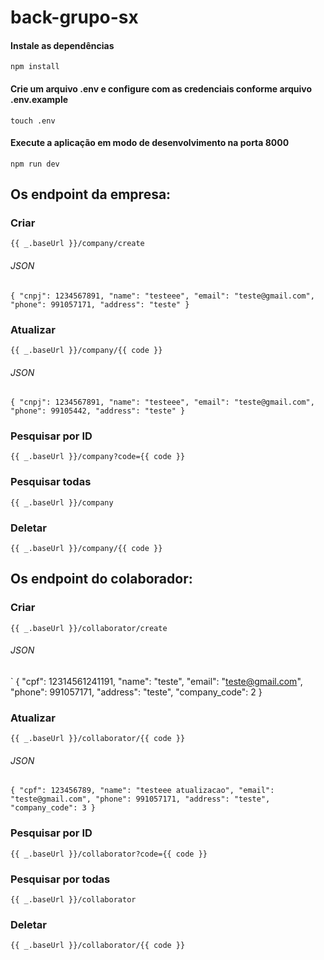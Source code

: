 # back-grupo-sx

#### Instale as dependências
`
npm install
`
#### Crie um arquivo .env e configure com as credenciais conforme arquivo .env.example
`
touch .env
`
#### Execute a aplicação em modo de desenvolvimento na porta 8000
`
npm run dev
`

## Os endpoint da empresa: 

### Criar
`
 {{ _.baseUrl }}/company/create
`
###### JSON 
`
{
	"cnpj": 1234567891,
	"name": "testeee",
	"email": "teste@gmail.com",
	"phone": 991057171,
	"address": "teste"
}
`

### Atualizar 
`
{{ _.baseUrl }}/company/{{ code }}
`
###### JSON 
`
{
	"cnpj": 1234567891,
	"name": "testeee",
	"email": "teste@gmail.com",
	"phone": 99105442,
	"address": "teste"
}
`
### Pesquisar por ID 
`
{{ _.baseUrl }}/company?code={{ code }}
`
### Pesquisar todas
`
{{ _.baseUrl }}/company
`
### Deletar
`
{{ _.baseUrl }}/company/{{ code }}
`
## Os endpoint do colaborador: 

### Criar
`
{{ _.baseUrl }}/collaborator/create
`
###### JSON 
`
{
	"cpf": 12314561241191,
	"name": "teste",
	"email": "teste@gmail.com",
	"phone": 991057171,
	"address": "teste",
	"company_code": 2
}

### Atualizar 
`
{{ _.baseUrl }}/collaborator/{{ code }}
`
###### JSON 
`
{
	"cpf": 123456789,
	"name": "testeee atualizacao",
	"email": "teste@gmail.com",
	"phone": 991057171,
	"address": "teste",
	"company_code": 3
}
`
### Pesquisar por ID
`
{{ _.baseUrl }}/collaborator?code={{ code }}
`
### Pesquisar por todas
`
{{ _.baseUrl }}/collaborator
`
### Deletar 
`
{{ _.baseUrl }}/collaborator/{{ code }}
`

